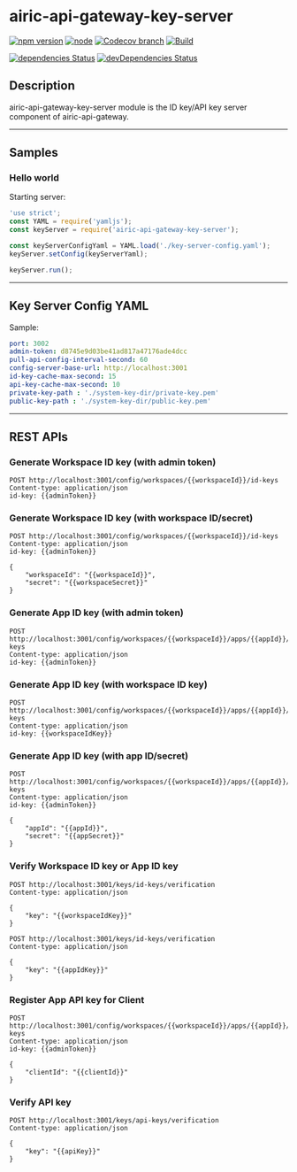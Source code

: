 # airic-api-gateway-key-server

[![npm version](https://img.shields.io/npm/v/airic-api-gateway-key-server.svg)](https://www.npmjs.com/package/airic-api-gateway-key-server)
[![node](https://img.shields.io/node/v/airic-api-gateway-key-server.svg)](https://www.npmjs.com/package/airic-api-gateway-key-server)
[![Codecov branch](https://img.shields.io/codecov/c/github/airicyu/airic-api-gateway-key-server/master.svg)](https://codecov.io/gh/airicyu/airic-api-gateway-key-server)
[![Build](https://travis-ci.org/airicyu/airic-api-gateway-key-server.svg?branch=master)](https://travis-ci.org/airicyu/airic-api-gateway-key-server)

[![dependencies Status](https://david-dm.org/airicyu/airic-api-gateway-key-server/status.svg)](https://david-dm.org/airicyu/airic-api-gateway-key-server)
[![devDependencies Status](https://david-dm.org/airicyu/airic-api-gateway-key-server/dev-status.svg)](https://david-dm.org/airicyu/airic-api-gateway-key-server?type=dev)

## Description

airic-api-gateway-key-server module is the ID key/API key server component of airic-api-gateway.

------------------------

## Samples

### Hello world

Starting server:

```javascript
'use strict';
const YAML = require('yamljs');
const keyServer = require('airic-api-gateway-key-server');

const keyServerConfigYaml = YAML.load('./key-server-config.yaml');
keyServer.setConfig(keyServerYaml);

keyServer.run();
```

------------------------

## Key Server Config YAML

Sample:
```yaml
port: 3002
admin-token: d8745e9d03be41ad817a47176ade4dcc
pull-api-config-interval-second: 60
config-server-base-url: http://localhost:3001
id-key-cache-max-second: 15
api-key-cache-max-second: 10
private-key-path : './system-key-dir/private-key.pem'
public-key-path : './system-key-dir/public-key.pem'
```


------------------------

## REST APIs

### Generate Workspace ID key (with admin token)
```
POST http://localhost:3001/config/workspaces/{{workspaceId}}/id-keys
Content-type: application/json
id-key: {{adminToken}}

```

### Generate Workspace ID key (with workspace ID/secret)
```
POST http://localhost:3001/config/workspaces/{{workspaceId}}/id-keys
Content-type: application/json
id-key: {{adminToken}}

{
    "workspaceId": "{{workspaceId}}",
    "secret": "{{workspaceSecret}}"
}
```

### Generate App ID key (with admin token)
```
POST http://localhost:3001/config/workspaces/{{workspaceId}}/apps/{{appId}}/id-keys
Content-type: application/json
id-key: {{adminToken}}

```

### Generate App ID key (with workspace ID key)
```
POST http://localhost:3001/config/workspaces/{{workspaceId}}/apps/{{appId}}/id-keys
Content-type: application/json
id-key: {{workspaceIdKey}}

```

### Generate App ID key (with app ID/secret)
```
POST http://localhost:3001/config/workspaces/{{workspaceId}}/apps/{{appId}}/id-keys
Content-type: application/json
id-key: {{adminToken}}

{
    "appId": "{{appId}}",
    "secret": "{{appSecret}}"
}
```

### Verify Workspace ID key or App ID key
```
POST http://localhost:3001/keys/id-keys/verification
Content-type: application/json

{
    "key": "{{workspaceIdKey}}"
}
```

```
POST http://localhost:3001/keys/id-keys/verification
Content-type: application/json

{
    "key": "{{appIdKey}}"
}
```

### Register App API key for Client
```
POST http://localhost:3001/config/workspaces/{{workspaceId}}/apps/{{appId}}/api-keys
Content-type: application/json
id-key: {{adminToken}}

{
    "clientId": "{{clientId}}"
}
```

### Verify API key
```
POST http://localhost:3001/keys/api-keys/verification
Content-type: application/json

{
    "key": "{{apiKey}}"
}
```